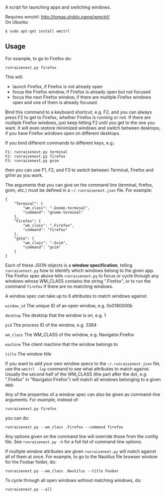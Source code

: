 A script for launching apps and switching windows.

Requires wmctrl: <http://tomas.styblo.name/wmctrl/>  
On Ubuntu:

    $ sudo apt-get install wmctrl


Usage
-----

For example, to go to Firefox do:

    runraisenext.py firefox

This will:

* launch Firefox, if Firefox is not already open
* focus the Firefox window, if Firefox is already open but not focused
* focus the next Firefox window, if there are multiple Firefox windows
  open and one of them is already focused.

Bind this command to a keyboard shortcut, e.g. F2, and you can always press F2
to get to Firefox, whether Firefox is running or not. If there are multiple
Firefox windows, just keep hitting F2 until you get to the one you want.
It will even restore minimized windows and switch between desktops, if you have
Firefox windows open on different desktops.

If you bind different commands to different keys, e.g.:

    F1: runraisenext.py terminal
    F2: runraisenext.py firefox
    F3: runraisenext.py gvim

then you can use F1, F2, and F3 to switch between Terminal, Firefox and gVim
as you work.

The arguments that you can give on the command line (terminal, firefox, gvim,
etc.) must be defined in a `~/.runraisenext.json` file. For example:

    {
        "Terminal": {
            "wm_class": ".Gnome-terminal",
            "command": "gnome-terminal"
        },
        "Firefox": {
            "wm_class": ".Firefox",
            "command": "firefox"
        },
        "gVim": {
            "wm_class": ".Gvim",
            "command": "gvim"
        }
    }

Each of these JSON objects is a **window specification**, telling
`runraisenext.py` how to identify which windows belong to the given app.
The Firefox spec above tells `runraisenext.py` to focus or cycle through any
windows whose WM_CLASS contains the string ".Firefox", or to run the command
`firefox` if there are no matching windows.

A window spec can take up to 6 attributes to match windows against:

`window_id`
  The unique ID of an open window, e.g. 0x0180000b

`desktop`
  The desktop that the window is on, e.g. 1

`pid`
  The process ID of the window, e.g. 3384

`wm_class`
  The WM_CLASS of the window, e.g. Navigator.Firefox

`machine`
  The client machine that the window belongs to

`title`
  The window title

If you want to add your own window specs to the `~/.runraisenext.json` file,
use the `wmctrl -lxp` command to see what attributes to match against.
Usually the second half of the WM_CLASS (the part after the dot, e.g.
".Firefox" in "Navigator.Firefox") will match all windows belonging to a given
app.

Any of the properties of a window spec can also be given as command-line
arguments. For example, instead of:

    runraisenext.py firefox

you can do:

    runraisenext.py --wm_class .Firefox --command firefox

Any options given on the command line will override those from the config
file. See `runraisenext.py -h` for a full list of command-line options.

If multiple window attributes are given `runraisenext.py` will match against
all of them at once. For example, to go to the Nautilus file browser window for
the Foobar folder, do:

    runraisenext.py --wm_class .Nautilus --title Foobar

To cycle through all open windows without matching windows, do:

    runraisenext.py --all
